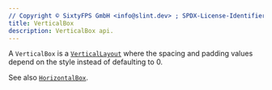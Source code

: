 ```yaml
---
// Copyright © SixtyFPS GmbH <info@slint.dev> ; SPDX-License-Identifier: MIT
title: VerticalBox
description: VerticalBox api.
---
```


A `VerticalBox` is a [`VerticalLayout`](../elements/verticallayout) where the spacing and padding values
depend on the style instead of defaulting to 0.

See also [`HorizontalBox`](horizontalbox).
